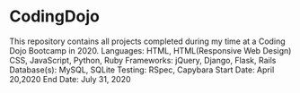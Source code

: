 # CodingDojo
This repository contains all projects completed during my time at a Coding Dojo Bootcamp in 2020.
Languages: HTML, HTML(Responsive Web Design) CSS, JavaScript, Python, Ruby
Frameworks: jQuery, Django, Flask, Rails 
Database(s): MySQL, SQLite
Testing: RSpec, Capybara
Start Date: April 20,2020
End Date: July 31, 2020